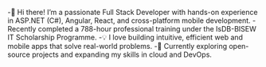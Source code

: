 -👋 Hi there! I’m a passionate Full Stack Developer with hands-on experience in ASP.NET (C#), Angular, React, and cross-platform mobile development.
-Recently completed a 788-hour professional training under the IsDB-BISEW IT Scholarship Programme.
-💡 I love building intuitive, efficient web and mobile apps that solve real-world problems.
-🔭 Currently exploring open-source projects and expanding my skills in cloud and DevOps.


<!---
Sornali-Sanu/Sornali-Sanu is a ✨ special ✨ repository because its `README.md` (this file) appears on your GitHub profile.
You can click the Preview link to take a look at your changes.
--->
